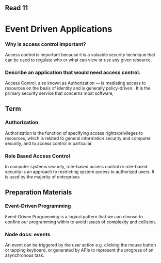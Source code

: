 ## Read 11

# Event Driven Applications

### Why is access control important?

Access control is important because it is a valuable security technique that can be used to regulate who or what can view or use any given resource.

### Describe an application that would need access control.

Access Control, also known as Authorization — is mediating access to resources on the basis of identity and is generally policy-driven . It is the primary security service 
that concerns most software,

## Term

### Authorization

Authorization is the function of specifying access rights/privileges to resources, which is related to general information security and computer security, and to access control in particular. 

### Role Based Access Control
In computer systems security, role-based access control or role-based security is an approach to restricting system access to authorized users. It is used by the majority of enterprises

## Preparation Materials

### Event-Driven Programming 
Event-Driven Programming is a logical pattern that we can choose to confine our programming within to avoid issues of complexity and collision.

### Node docs: events

An event can be triggered by the user action e.g. clicking the mouse button or tapping keyboard, or generated by APIs to represent the 
progress of an asynchronous task.




